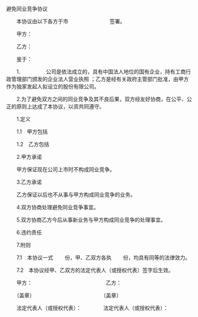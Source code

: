 



避免同业竞争协议



 

　　本协议由以下各方于市　　　　　　　　签署。

　　甲方：　　　　　　　　　　　　　

　　乙方：　　　　　　　　　　　　　

　　鉴于： 

　　1.　　　　　公司是依法成立的，具有中国法人地位的国有企业，持有工商行政管理部门颁发的企业法人营业执照 ；乙方是经有关政府主管部门批准，由甲方作为独家发起人拟设立的股份有限公司。

　　2.为了避免双方之间的同业竞争及其不良后果，双方经友好协商，在公平、公正的原则上达成了本协议，以资共同遵守。

　　1.定义

　　1.1　甲方包括

　　1.2　乙方包括

　　2.甲方承诺

　　甲方保证现在公司上市时不构成同业竞争。

　　3.乙方承诺

　　乙方保证以后也不从事与甲方构成同业竞争的业务。

　　4.双方协商处理避免同业竞争事宜。

　　5.双方协商乙方今后从事新业务与甲方构成同业竞争的处理事宜。

　　6.违约责任

　　7.附则

　　7.1　本协议一式　　 份，甲、乙双方各执　　 份，均具有同等的法律效力。

　　7.2　本协议经甲、乙双方的法定代表人（或授权代表）签字后生效。　　

　　甲方：　　　　　　　　　　　　　　 乙方：

　　（盖章）　　　　　　　　　　　　　 （盖章）

　　法定代表人（或授权代表）：　　　　 法定代表人（或授权代表）：